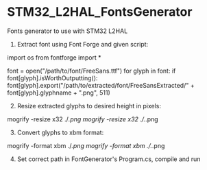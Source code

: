 # STM32_L2HAL_FontsGenerator
Fonts generator to use with STM32 L2HAL

1) Extract font using Font Forge and given script:

import os
from fontforge import *

font = open("/path/to/font/FreeSans.ttf")
for glyph in font:
    if font[glyph].isWorthOutputting():
        font[glyph].export("/path/to/extracted/font/FreeSansExtracted/" + font[glyph].glyphname + ".png", 511)

2) Resize extracted glyphs to desired height in pixels:

mogrify -resize x32 ./*.png
mogrify -resize x32 ./.*.png

3) Convert glyphs to xbm format:

mogrify -format xbm ./*.png
mogrify -format xbm ./.*.png


4) Set correct path in FontGenerator's Program.cs, compile and run
